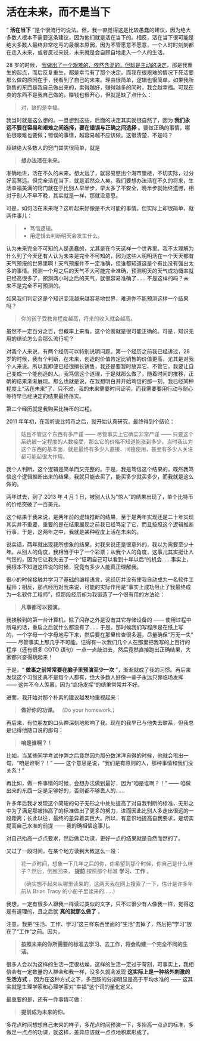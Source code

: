 # 活在未来，而不是当下
 
 “ **活在当下** ”是个很流行的说法。但，我一直觉得这是比较愚蠢的建议，因为绝大多数人根本不需要这条建议，因为他们就是活在当下的。相反，活在当下很可能是绝大多数人最终非常吃亏的最根本原因，因为不管愿意不愿意，一个人时时刻刻都在走入未来，或者反过来说，未来就是会自顾自地走入一个人的生活。
 
 28 岁的时候， [我做出了一个艰难的、依然含混的，但却是主动的决定](A06.md)，那是我重生的起点，而后反复重生，都是幸亏有了那个决定。而我在很艰难的情况下死活要那么做的原因在于，我看到了自己的未来。理由很简单，逻辑也很简单，如果我所销售的东西是我自己做出来的，卖得越好，赚得越多的同时，我会越幸福。可现在卖的东西不是我自己做的，赚钱也很开心，但就是缺了点什么：
 
 > 对，缺的是幸福。
 
 我当时就是这么想的。一旦想到这些，后面的决定其实就很自然了，因为 **我们永远不要在容易和艰难之间选择，要在错误与正确之间选择** 。要做正确的事情，哪怕很艰难也要做；错误的事情，越容易越不应该做。这很清楚，不是吗？
 
 超越绝大多数人的窍门其实很简单，就是
 
 > **想办法活在未来。**
 
 准确地讲，活在不久的未来。想太远了，就容易憋出个海市蜃楼，不切实际，过分好高骛远。但完全活在当下，就是泯然众人矣。我们要想办法活在不久的将来，生活幸福美满的窍门就在于比别人早半步，早太多了不安全，晚半步就始终遗憾，相对于别人不早不晚，其实就是一样，那就没意思。
 
 可是，如何活在未来呢？这听起来好像是不大可能的事情。但实际上却很简单，就两件事儿：
 
 > - 笃信逻辑。
 > - 用逻辑去判断明天会发生什么。
 
 认为未来完全不可知的人是愚蠢的，尤其是在今天这样一个世界里。我不太理解为什么到了今天还有人认为未来是完全不可知的，因为这些人明明活在一个天天都有天气预报的世界里啊！天气预报并不一定准确，但谁都知道这是个有比没有强出太多的事情。预测一个月之后的天气不大可能完全准确，预测明天的天气成功概率就已经高很多了，预测两小时之后的天气，就很容易准确了…… 不是这样的吗？未来不是完全不可预测的。
 
 如果我们判定这是个知识变现越来越容易地世界，难道你不能预测这样一个结果吗？
 
 > 你的孩子受教育程度越高，将来的收入就会越高。
 
 虽然不一定百分之百，但概率上来看，这个论断就是很可能正确的。可是，知识无用的结论怎么会那么流行呢？
 
 对我个人来说，有两个经历可以特别说明问题。第一个经历之前我已经讲过，28 岁的时候，我有个判断，在未来，创造的价值肯定比销售的价值更高，尤其是对我个人来说。所以我即便已经很擅长销售，我还是要暂时放弃它、不管它，我要让自己变成一个能创造的人。我笃信这个道理，于是就那么做了，随着时间的推移，正确的结果渐渐展现。那么也就是说，在我想明白并开始笃信的那一刻，我已经某种程度上“活在未来”了，只不过，我的未来需要时间证明，而我需要要用行动与耐心等待早已经决定的结果最终落实。
 
 第二个经历就是我购买比特币的过程。
 
 2011 年年初，在我听说比特币之后，就开始认真研究，最终得到个结论：
 
 > 姑且不管这个东西有多严谨 —— 尽管事实上它确实非常严谨 —— 只要这个系统被一定程度的人数接受，那么它的价格不知道能涨到多少。当时我认为这个东西的基本面，就是最终有多少人直接、间接使用，甚至有多少人关注都可能起很大作用。
 
 我个人判断，这个逻辑是简单而又完整的。于是，我是笃信这个结果的。既然我笃信这个逻辑推断出来的结果，我就只能去买了，能买多少就买多少，而我就是这么做的。
 
 两年过去，到了 2013 年 4 月 1 日，被别人认为“惊人”的结果出现了，单个比特币的价格突破了一百美元。
 
 这个结果于我来说，是两年前的逻辑推断的结果，至于是两年实现还是二十年实现其实并不重要，重要的是在结果展现之前我已经笃定了它，而且按照这个逻辑推断行事，于是，这两年之中，我就是某种程度上活在未来的。
 
 说实话，两年就出现我所想象的结果，对我来说还是很意外的，我以为需要至少十年。从别人的角度，我相当于中了一个彩票；从我个人的角度，这事儿其实挺让人气馁的，因为它让我失去了一个“证明自己可以看到十年以后”的机会……事实上，我根本不知道这样说的时候，究竟有多少人能真正理解我。
 
 很小的时候接触并学习了基础的编程语言，这经历并没有使我自动成为一名软件工程师；相反，那点经历对我来说，可能的实际作用是“事实上成功阻止了我最终成为一名软件工程师”，但那段经历却为我锻造了一个很有用的方法论：
 
 > **凡事都可以预演。**
 
 我接触到的第一台计算机，除了闪存之外是没有其它存储设备的 —— 使用过程中断电的话，重启之后就什么都没有了…… 于是，那时候我们写程序是在纸上写的，一个字母一个字母地写下来，然后要在那里检查很多遍，尽量确保“万无一失” —— 尽管事实上那几乎不可能。记得有一次我们几个人在那里把我写的上百行的程序（还有很多 GOTO 语句）一点一点敲进去，然后竟然直接跑出正确结果，大家都兴奋得跳起来！
 
 于是，“ **做事之前常常要在脑子里预演至少一次** ”，渐渐就成了我的习惯。再后来发现这个习惯还真不是每个人都有，绝大多数人好像一辈子永远只靠临场发挥 —— 这并不令人羡慕，因为“临场发挥”的结果常常并不好。
 
 进而，我开始对那个朴素的建议越发地重视起来：
 
 > **做好你的功课。** （Do your homework.）
 
 再后来，有位朋友的口头禅深刻地影响了我。现在的我早已与他失去联系，但我总是记得他随口说的那句：
 
 > **咱是谁啊？！**
 
 比如，当某些同学考试作弊之后竟然因为那分数洋洋自得的时候，他就会甩出一句，“咱是谁啊？！” —— 这个意思是说，“我们是有原则的人，那种事情和我们没关系！”
 
 再比如，做一件事情的时候，会想办法做到最好，因为“咱是谁啊？！” —— 咱做出来的东西一定是足够好的，否则都不够丢人的……
 
 许多年后我才发现这个简短的句子无形之中处处提高了对自我判断的标准，无形之中为了满足那被抬高了的标准做出了更多的努力，进而因此比别人多走出很远的一段距离；长此以往，最终的差异着实巨大。所以，有意识地提高自我要求，是切实提高自己水准的前提 —— 我的确相信这事儿。
 
 对自己抬高一点点要求，然后做足功课，更好一点的结果就是自然而然的了。
 
 又过了一段时间，在某个地方读到大致这么一段：
 
 > 花一点时间，想象一下几年之后的你，你希望到那个时候，你自己是什么样子？然后，倒推回来， **提前** 按照那个标准 **学习、工作** 。
 > 
 > （确实想不起来从哪里读来的，这两天我在网上搜索了一下，估计是许多年前从 Brian Tracy 的小册子里读来的……）
 
 我想，一定有很多人跟我一样读过类似的文字，只不过很少有人像我一样，觉得这是有道理的，且之后就 **真的就那么做了** 。
 
 注意，我把“生活、工作、学习”这三样东西里面的“生活”去掉了，然后把“学习”放在了“工作”之前。因为，
 
 > **按照未来的你所需要的标准去学习、去工作，将会构建一个完全不同的生活。**
 
 很多人会以为这样的生活一定很枯燥，这样的生活一定过于苛刻，可事实上，我相信会有一定数量的人群会和我一样，没多久就会发现 **这实际上是一种格外刺激的生活方式** ，因为在这种方式之下，多巴胺的分泌明显是高于平均水准的 —— 这其实就是生理学家和心理学家对“幸福”这个词的量化定义。
 
 最重要的是，还有一件事情可做：
 
 > **提前成为未来的你。**
 
 多花点时间想想自己未来的样子，多花点时间预演一下，多抬高一点点的标准，多做足一点点的功课，就这样，差异应该就一点点地积累形成了。
 
 